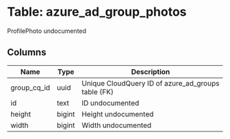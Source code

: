 
# Table: azure_ad_group_photos
ProfilePhoto undocumented
## Columns
| Name        | Type           | Description  |
| ------------- | ------------- | -----  |
|group_cq_id|uuid|Unique CloudQuery ID of azure_ad_groups table (FK)|
|id|text|ID undocumented|
|height|bigint|Height undocumented|
|width|bigint|Width undocumented|

